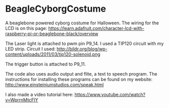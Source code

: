 # BeagleCyborgCostume
A beaglebone powered cyborg costume for Halloween. The wiring for the LCD is on this page:
https://learn.adafruit.com/character-lcd-with-raspberry-pi-or-beaglebone-black/overview

The Laser light is attached to pwm pin P9_14. I used a TIP120 circuit with my LED strip. Circuit I used: 
http://bildr.org/blog/wp-content/uploads/2011/03/tip120-solenoid.png

The trigger button is attached to P9_11.

The code also uses audio output and flite, a text to speech program. The instructions for installing these programs can be found on my website:
http://www.einsteiniumstudios.com/speak.html

I also made a video tutorial here:
https://www.youtube.com/watch?v=WprrnMtcFIY
